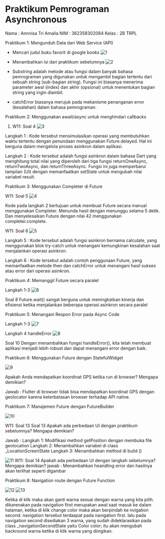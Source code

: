 # Praktikum Pemrograman Asynchronous
Nama    : Annnisa Tri Amalia
NIM     : 362358302084
Kelas   : 2B TRPL

Praktikum 1: Mengunduh Data dari Web Service (API)
- Mencari judul buku favorit di google books
![1](image/1.png)

- Menambahkan isi dari praktikum sebelumnya
![2](image/2.png)
- Substring adalah metode atau fungsi dalam banyak bahasa pemrograman yang digunakan untuk mengambil bagian tertentu dari sebuah string (sub-bagian string). Fungsi ini biasanya menerima parameter awal (index) dan akhir (opsional) untuk menentukan bagian string yang ingin diambil.

- catchError biasanya merujuk pada mekanisme penanganan error (kesalahan) dalam bahasa pemrograman.

Praktikum 2: Menggunakan await/async untuk menghindari callbacks

1. W11: Soal 4
![3](image/3.png)

Langkah 1 :
Kode tersebut mensimulasikan operasi yang membutuhkan waktu tertentu dengan penundaan menggunakan Future.delayed. Hal ini berguna dalam mengelola proses asinkron dalam aplikasi.

Langkah 2 : 
Kode tersebut adalah fungsi asinkron dalam bahasa Dart yang menghitung total nilai yang diperoleh dari tiga fungsi returnOneAsync, returnTwoAsync, dan returnThreeAsync. Fungsi ini juga memperbarui tampilan (UI) dengan memanfaatkan setState untuk mengubah nilai variabel result.

Praktikum 3: Menggunakan Completer di Future

W11: Soal 5
![4](image/4.png)

Kode pada langkah 2 bertujuan untuk membuat Future secara manual menggunakan Completer. Menunda hasil dengan menunggu selama 5 detik. Dan menyelesaikan Future dengan nilai 42 menggunakan completer.complete.

W11: Soal 6
![5](image/5.png)

Langkah 5 :
Kode tersebut adalah fungsi asinkron bernama calculate, yang menggunakan blok try-catch untuk menangani kemungkinan kesalahan saat menjalankan operasi asinkron.

Langkah 6 :
Kode tersebut adalah contoh penggunaan Future, yang memanfaatkan metode then dan catchError untuk menangani hasil sukses atau error dari operasi asinkron.

Praktikum 4: Memanggil Future secara paralel

Langkah 1-3
![6](image/6.png)

Soal 8
Future.wait() sangat berguna untuk meningkatkan kinerja dan efisiensi ketika menjalankan beberapa operasi asinkron secara paralel

Praktikum 5: Menangani Respon Error pada Async Code

Langkah 1-3
![7](image/7.png)

Langkah 4 handleError
![8](image/8.png)

Soal 10
Dengan menambahkan fungsi handleError(), kita telah membuat aplikasi menjadi lebih robust dan dapat menangani error dengan baik.

Praktikum 6: Menggunakan Future dengan StatefulWidget

![9](image/9.png)

Apakah Anda mendapatkan koordinat GPS ketika run di browser? Mengapa demikian?

Jawab : Flutter di browser tidak bisa mendapatkan koordinat GPS dengan geolocator karena keterbatasan browser terhadap API native.

Praktikum 7: Manajemen Future dengan FutureBuilder

![10](image/10.png)

W11: Soal 13
Soal 13
Apakah ada perbedaan UI dengan praktikum sebelumnya? Mengapa demikian?

Jawab : 
Langkah 1: Modifikasi method getPosition dengan membuka file geolocation
Langkah 2: Menambahkan variabel di class _LocationScreenState
Langkah 3: Menambahkan method di build ()

![11](image/11.png)
W11: Soal 14
Apakah ada perbedaan UI dengan langkah sebelumnya? Mengapa demikian?
jawab : Menambahkan heandling error dan hasilnya akan terlihat seperti digambar

Praktikum 8: Navigation route dengan Future Function

![12](image/12.png)
![13](image/13.png)

Ketika di klik maka akan ganti warna sesuai dengan warna yang kita pilih. dikarenakan pada navigation first merupakan awal saat masuk ke dalam halaman, ketika di klik change color maka akan berpindah ke nvigation second. navigation tersebut terdaapat pada navigation first. lalu pada navigation second disediakan 3 warna, yang sudah dideklarasikan pada class _navigationSecondState yaitu Color color; itu akan mengubah backround warna ketika di klik warna yang diingikan.

